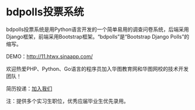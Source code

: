# bdpolls投票系统

bdpolls投票系统是用Python语言开发的一个简单易用的调查问卷系统，后端采用Django框架，前端采用Bootstrap框架。“bdpolls”是“Bootstrap Django Polls”的缩写。

DEMO：<http://11.htwx.sinaapp.com/>

欢迎热爱PHP、Python、Go语言的程序员加入华图教育网和华图网校的技术开发团队！

简历投递：[加入我们](http://www.huatu.com/z/job/)

注：提供多个实习生职位，优秀应届毕业生优先录用。
